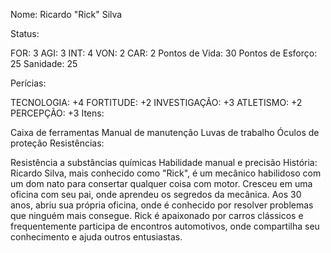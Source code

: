 Nome: Ricardo "Rick" Silva

Status:

FOR: 3
AGI: 3
INT: 4
VON: 2
CAR: 2
Pontos de Vida: 30 Pontos de Esforço: 25 Sanidade: 25

Perícias:

TECNOLOGIA: +4
FORTITUDE: +2
INVESTIGAÇÃO: +3
ATLETISMO: +2
PERCEPÇÃO: +3
Itens:

Caixa de ferramentas
Manual de manutenção
Luvas de trabalho
Óculos de proteção
Resistências:

Resistência a substâncias químicas
Habilidade manual e precisão
História: Ricardo Silva, mais conhecido como "Rick", é um mecânico habilidoso com um dom nato para consertar qualquer coisa com motor. Cresceu em uma oficina com seu pai, onde aprendeu os segredos da mecânica. Aos 30 anos, abriu sua própria oficina, onde é conhecido por resolver problemas que ninguém mais consegue. Rick é apaixonado por carros clássicos e frequentemente participa de encontros automotivos, onde compartilha seu conhecimento e ajuda outros entusiastas.
